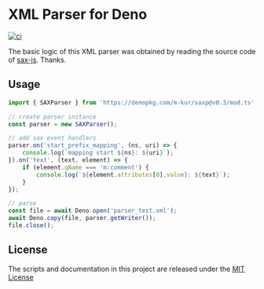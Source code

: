# XML Parser for Deno

[![ci](https://github.com/m-kur/saxp/workflows/ci/badge.svg)](https://github.com/m-kur/saxp/actions)

The basic logic of this XML parser was obtained by reading the source code of [sax-js](https://github.com/isaacs/sax-js). Thanks.

## Usage

```typescript
import { SAXParser } from 'https://denopkg.com/m-kur/saxp@v0.3/mod.ts';

// create parser instance
const parser = new SAXParser();

// add sax event handlers
parser.on('start_prefix_mapping', (ns, uri) => {
    console.log(`mapping start ${ns}: ${uri}`);
}).on('text', (text, element) => {
    if (element.qName === 'm:comment') {
        console.log(`${element.attributes[0].value}: ${text}`);
    }
});

// parse
const file = await Deno.open('parser_test.xml');
await Deno.copy(file, parser.getWriter());
file.close();
```

## License

The scripts and documentation in this project are released under the
[MIT License](LICENSE)
